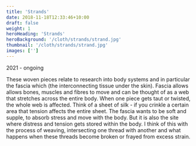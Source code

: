 ```yaml
---
title: 'Strands'
date: 2018-11-18T12:33:46+10:00
draft: false
weight: 1
heroHeading: 'Strands'
heroBackground: '/cloth/strands/strand.jpg'
thumbnail: '/cloth/strands/strand.jpg'
images: ['']
---
```

2021 - ongoing

These woven pieces relate to research into body systems and in particular the fascia which (the interconnecting tissue under the skin). Fascia allows allows bones, muscles and fibres to move and can be thought of as a web that stretches across the entire body. When one piece gets taut or twisted, the whole web is affected. Think of a sheet of silk - if you crinkle a certain area that tension affects the entire sheet. 
The fascia wants to be soft and supple, to absorb stress and move with the body. But it is also the site where distress and tension gets stored within the body. 
I think of this with the process of weaving, intersecting one thread with another and what happens when these threads become broken or frayed from excess strain.
